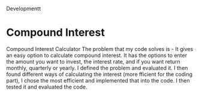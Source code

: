 Developmentt
# Compound Interest
 Compound Interest Calculator
The problem that my code solves is - It gives an easy option to calculate compound interest. It has the options to enter the amount you want to invest, the interest rate, and if you want return monthly, quarterly or yearly.
I defined the problem and evaluated it. I then found different ways of calculating the interest (more fficient for the coding part), I chose the most efficient and implemented that into the code. I then tested it and evaluated the code.
